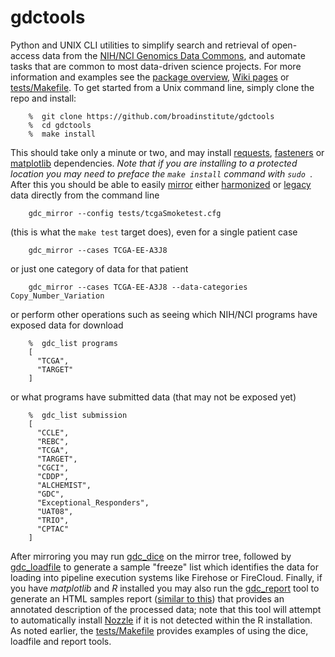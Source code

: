 # gdctools
Python and UNIX CLI utilities to simplify search and retrieval of open-access data from the [NIH/NCI Genomics Data Commons](https://gdc.cancer.gov/), and automate tasks that are common to most data-driven science projects.   For more information and examples see the [package overview](https://docs.google.com/viewer?url=https://github.com/broadinstitute/gdctools/files/825892/GDCtools-overview.pdf), [Wiki pages](https://github.com/broadinstitute/gdctools/wiki) or [tests/Makefile](tests/Makefile).  To get started from a Unix command line, simply clone the repo and install:
```
    %  git clone https://github.com/broadinstitute/gdctools
    %  cd gdctools
    %  make install
```
This should take only a minute or two, and may install [requests](http://docs.python-requests.org/en/master/), [fasteners](https://github.com/harlowja/fasteners) or [matplotlib](http://matplotlib.org/) dependencies.  *Note that if you are installing to a protected location you may need to preface the `make install` command with `sudo `*.  After this you should be able to easily [mirror](https://github.com/broadinstitute/gdctools/wiki/GDC-Mirror) either [harmonized](https://gdc.cancer.gov/about-data/gdc-data-harmonization) or [legacy](https://gdc-portal.nci.nih.gov/legacy-archive) data directly from the command line 
```
    gdc_mirror --config tests/tcgaSmoketest.cfg
```
(this is what the `make test` target does), even for a single patient case
```
    gdc_mirror --cases TCGA-EE-A3J8
```
or just one category of data for that patient
```
    gdc_mirror --cases TCGA-EE-A3J8 --data-categories Copy_Number_Variation
```
or perform other operations such as seeing which NIH/NCI programs have exposed data for download
```
    %  gdc_list programs
    [
      "TCGA", 
      "TARGET"
    ]
```
or what programs have submitted data (that may not be exposed yet)
```
    %  gdc_list submission
    [
      "CCLE", 
      "REBC", 
      "TCGA", 
      "TARGET", 
      "CGCI", 
      "CDDP", 
      "ALCHEMIST", 
      "GDC", 
      "Exceptional_Responders", 
      "UAT08", 
      "TRIO", 
      "CPTAC"
    ]
```
After mirroring you may run [gdc_dice](https://github.com/broadinstitute/gdctools/wiki/GDC-Dicer) on the mirror tree, followed by [gdc_loadfile](https://github.com/broadinstitute/gdctools/wiki/Create-Loadfile) to generate a sample "freeze" list which identifies the data for loading into pipeline execution systems like Firehose or FireCloud.  Finally, if you have *matplotlib* and *R* installed you may also run the [gdc_report](https://github.com/broadinstitute/gdctools/wiki/Sample-reports) tool to generate an HTML samples report ([similar to this](http://gdac.broadinstitute.org/runs/sampleReports/latest/)) that provides an annotated description of the processed data; note that this tool will attempt to automatically install [Nozzle](https://confluence.broadinstitute.org/display/GDAC/Nozzle) if it is not detected within the R installation. As noted earlier, the [tests/Makefile](tests/Makefile) provides examples of using the dice, loadfile and report tools. 
